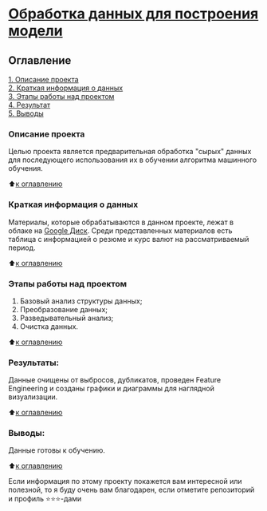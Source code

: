 # [Обработка данных для построения модели](https://github.com/Ursekov/MIPT_SF_DATA_SCIENCE/tree/main/Project%200)

## Оглавление  
[1. Описание проекта](https://github.com/Ursekov/MIPT_SF_DATA_SCIENCE/tree/main/Project%200#%D0%BE%D0%BF%D0%B8%D1%81%D0%B0%D0%BD%D0%B8%D0%B5-%D0%BF%D1%80%D0%BE%D0%B5%D0%BA%D1%82%D0%B0)  
[2. Краткая информация о данных](https://github.com/Ursekov/MIPT_SF_DATA_SCIENCE/tree/main/Project%200#%D0%BA%D1%80%D0%B0%D1%82%D0%BA%D0%B0%D1%8F-%D0%B8%D0%BD%D1%84%D0%BE%D1%80%D0%BC%D0%B0%D1%86%D0%B8%D1%8F-%D0%BE-%D0%B4%D0%B0%D0%BD%D0%BD%D1%8B%D1%85)  
[3. Этапы работы над проектом](https://github.com/Ursekov/MIPT_SF_DATA_SCIENCE/tree/main/Project%200#%D1%8D%D1%82%D0%B0%D0%BF%D1%8B-%D1%80%D0%B0%D0%B1%D0%BE%D1%82%D1%8B-%D0%BD%D0%B0%D0%B4-%D0%BF%D1%80%D0%BE%D0%B5%D0%BA%D1%82%D0%BE%D0%BC)  
[4. Результат](https://github.com/Ursekov/MIPT_SF_DATA_SCIENCE/tree/main/Project%200#%D1%80%D0%B5%D0%B7%D1%83%D0%BB%D1%8C%D1%82%D0%B0%D1%82%D1%8B)    
[5. Выводы](https://github.com/Ursekov/MIPT_SF_DATA_SCIENCE/tree/main/Project%200#%D0%B2%D1%8B%D0%B2%D0%BE%D0%B4%D1%8B) 


### Описание проекта    
Целью проекта является предварительная обработка "сырых" данных для последующего использования их в обучении алгоритма машинного обучения.

:arrow_up:[к оглавлению](https://github.com/Ursekov/MIPT_SF_DATA_SCIENCE/tree/main/Project%200#%D0%BE%D0%B3%D0%BB%D0%B0%D0%B2%D0%BB%D0%B5%D0%BD%D0%B8%D0%B5)


### Краткая информация о данных
Материалы, которые обрабатываются в данном проекте, лежат в облаке на [Google Диск](https://drive.google.com/drive/folders/1u-Z3RIVZ4J4tU5RNqR4xLe0lpPQjg0b6?usp=sharing).
Среди представленных материалов есть таблица с информацией о резюме и курс валют на рассматриваемый период.
  
:arrow_up:[к оглавлению](https://github.com/Ursekov/MIPT_SF_DATA_SCIENCE/tree/main/Project%200#%D0%BE%D0%B3%D0%BB%D0%B0%D0%B2%D0%BB%D0%B5%D0%BD%D0%B8%D0%B5)


### Этапы работы над проектом  
1. Базовый анализ структуры данных;
2. Преобразование данных;
3. Разведывательный анализ;
4. Очистка данных.

:arrow_up:[к оглавлению](https://github.com/Ursekov/MIPT_SF_DATA_SCIENCE/tree/main/Project%200#%D0%BE%D0%B3%D0%BB%D0%B0%D0%B2%D0%BB%D0%B5%D0%BD%D0%B8%D0%B5)


### Результаты:  
Данные очищены от выбросов, дубликатов, проведен Feature Engineering и созданы графики и диаграммы для наглядной визуализации.

:arrow_up:[к оглавлению](https://github.com/Ursekov/MIPT_SF_DATA_SCIENCE/tree/main/Project%200#%D0%BE%D0%B3%D0%BB%D0%B0%D0%B2%D0%BB%D0%B5%D0%BD%D0%B8%D0%B5)


### Выводы:  
Данные готовы к обучению.

:arrow_up:[к оглавлению](https://github.com/Ursekov/MIPT_SF_DATA_SCIENCE/tree/main/Project%200#%D0%BE%D0%B3%D0%BB%D0%B0%D0%B2%D0%BB%D0%B5%D0%BD%D0%B8%D0%B5)


Если информация по этому проекту покажется вам интересной или полезной, то я буду очень вам благодарен, если отметите репозиторий и профиль ⭐️⭐️⭐️-дами